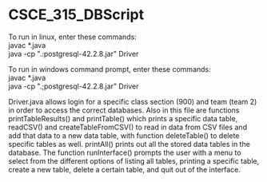 # CSCE_315_DBScript

To run in linux, enter these commands:\
javac *.java\
java -cp ".:postgresql-42.2.8.jar" Driver

To run in windows command prompt, enter these commands:\
javac *.java\
java -cp ".;postgresql-42.2.8.jar" Driver


Driver.java allows login for a specific class section (900) and team (team 2) in order to access the correct databases. Also in this file are functions printTableResults() and printTable() which prints a specific data table, readCSV() and createTableFromCSV() to read in data from CSV files and add that data to a new data table, with function deleteTable() to delete specific tables as well. printAll() prints out all the stored data tables in the database. The function runInterface() prompts the user with a menu to select from the different options of listing all tables, printing a specific table, create a new table, delete a certain table, and quit out of the interface.